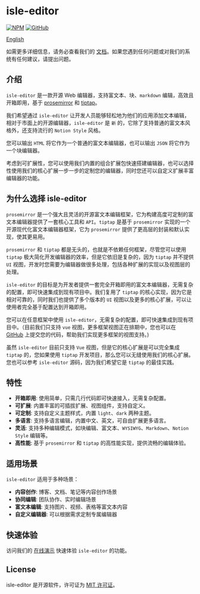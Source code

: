 # isle-editor

[![NPM](https://img.shields.io/npm/v/@isle-editor/core.svg)](https://www.npmjs.com/package/@isle-editor/core)
[![GitHub](https://img.shields.io/github/stars/isboyjc/isle-editor.svg?style=social)](https://github.com/isboyjc/isle-editor)

[English](./README.md)

如需更多详细信息，请务必查看我们的 [文档](https://editor.islenote.com)。如果您遇到任何问题或对我们的系统有任何建议，请提出问题。

## 介绍

`isle-editor` 是一款开源 Web 编辑器，支持富文本、块、`markdown` 编辑，高效且开箱即用，基于 [prosemirror](https://github.com/prosemirror) 和 [tiptap](https://github.com/ueberdosis/tiptap)。

我们希望通过 `isle-editor` 让开发人员能够轻松地为他们的应用添加文本编辑，相对于市面上的开源编辑器，`isle-editor` 是 `新` 的，它除了支持普通的富文本风格外，还支持流行的 `Notion Style` 风格。

您可以输出 `HTML` 将它作为一个普通的富文本编辑器，也可以输出 `JSON` 将它作为一个块编辑器。

考虑到可扩展性，您可以使用我们内置的组合扩展包快速搭建编辑器，也可以选择性使用我们的核心扩展一步一步的定制您的编辑器，同时您还可以自定义扩展丰富编辑器的功能。

## 为什么选择 isle-editor

`prosemirror` 是一个强大且灵活的开源富文本编辑框架，它为构建高度可定制的富文本编辑器提供了一套核心工具和 `API`。`tiptap` 是基于 `prosemirror` 实现的一个开源现代化富文本编辑器框架，它为 `prosemirror` 提供了更高层的封装和默认实现，使其更易用。

`prosemirror` 和 `tiptap` 都是无头的，也就是不依赖任何框架，尽管您可以使用 `tiptap` 极大简化开发编辑器的效率，但是它依旧是复杂的，因为 `tiptap` 并不提供 `UI` 视图，开发时您需要为编辑器做很多处理，包括各种扩展的实现以及视图层的处理。

`isle-editor` 的目标是为开发者提供一套完全开箱即用的富文本编辑器，无需复杂的配置，即可快速集成到现有项目中。我们复用了 `tiptap` 的核心实现，因为它是相对可靠的，同时我们也提供了多个版本的 `UI` 视图以及更多的核心扩展，可以让使用者完全基于配置达到开箱即用。

您可以在任意框架中使用 `isle-editor`，无需复杂的配置，即可快速集成到现有项目中。（目前我们只支持 `vue` 视图，更多框架视图正在排期中，您也可以在 [GitHub](https://github.com/isboyjc/isle-editor) 上提交您的代码，帮助我们实现更多框架的视图支持。)

虽然 `isle-editor` 目前只支持 `Vue` 视图，但是它的核心扩展是可以完全集成 `tiptap` 的，您如果使用 `tiptap` 开发项目，那么您可以无缝使用我们的核心扩展。您也可以参考 `isle-editor` 源码，因为我们希望它是 `tiptap` 的最佳实践。

## 特性

- **开箱即用**: 使用简单，只需几行代码即可快速接入，无需复杂配置。
- **可扩展**: 内置丰富的可插拔扩展、视图组件，支持自定义。
- **可定制**: 支持自定义主题样式，内置 `light`、`dark` 两种主题。
- **多语言**: 支持多语言编辑，内置中文、英文，可自由扩展更多语言。
- **灵活**: 支持多种编辑模式，如块编辑、富文本、`WYSIWYG`、`Markdown`、`Notion Style` 编辑等。
- **高性能**: 基于 `prosemirror` 和 `tiptap` 的高性能实现，提供流畅的编辑体验。

## 适用场景

`isle-editor` 适用于多种场景：

- **内容创作**: 博客、文档、笔记等内容创作场景
- **协同编辑**: 团队协作、实时编辑场景
- **富文本编辑**: 支持图片、视频、表格等富文本内容
- **自定义编辑器**: 可以根据需求定制专属编辑器

## 快速体验

访问我们的 [在线演示](https://playground.islenote.com) 快速体验 `isle-editor` 的功能。

## License

isle-editor 是开源软件，许可证为 [MIT 许可证](https://github.com/isboyjc/isle-editor/blob/main/LICENSE)。
